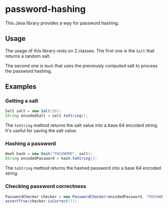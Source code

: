 # password-hashing

This Java library provides a way for password hashing.

## Usage

The usage of this library rests on 2 classes.
The first one is the `Salt` that returns a random salt. 

The second one is `Hash` that uses the previously computed salt to process the password hashing.

## Examples

### Getting a salt

```java
Salt salt = new Salt(16);
String encodedSalt = salt.toString();
```

The `toString` method returns the salt value into a base 64 encoded string. It's useful for saving the salt value.

### Hashing a password

```java
Hash hash = new Hash("PASSWORD", salt);
String encodedPassword = hash.toString();
```

The `toString` method returns the hashed password into a base 64 encoded string.

### Checking password correctness

```java
PasswordChecker checker = new PasswordChecker(encodedPassword, "PASSWORD", encodedSalt);
assertTrue(checker.isCorrect());
```
